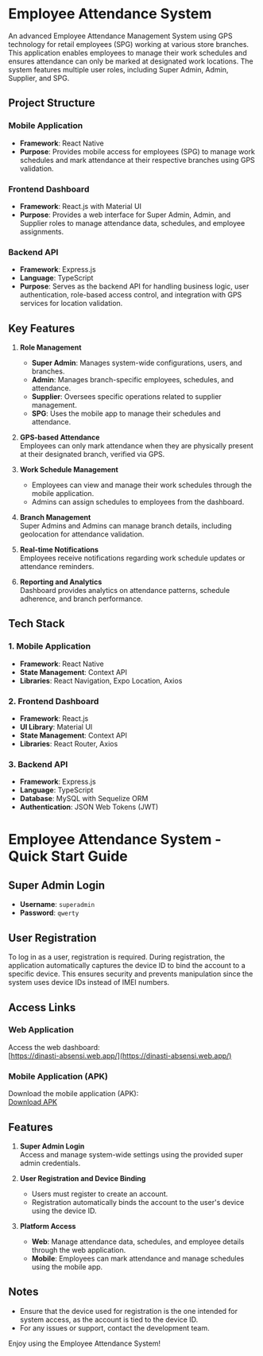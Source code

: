 # Employee Attendance System

An advanced Employee Attendance Management System using GPS technology for retail employees (SPG) working at various store branches. This application enables employees to manage their work schedules and ensures attendance can only be marked at designated work locations. The system features multiple user roles, including Super Admin, Admin, Supplier, and SPG.

## Project Structure

### Mobile Application

- **Framework**: React Native
- **Purpose**: Provides mobile access for employees (SPG) to manage work schedules and mark attendance at their respective branches using GPS validation.

### Frontend Dashboard

- **Framework**: React.js with Material UI
- **Purpose**: Provides a web interface for Super Admin, Admin, and Supplier roles to manage attendance data, schedules, and employee assignments.

### Backend API

- **Framework**: Express.js
- **Language**: TypeScript
- **Purpose**: Serves as the backend API for handling business logic, user authentication, role-based access control, and integration with GPS services for location validation.

## Key Features

1. **Role Management**

   - **Super Admin**: Manages system-wide configurations, users, and branches.
   - **Admin**: Manages branch-specific employees, schedules, and attendance.
   - **Supplier**: Oversees specific operations related to supplier management.
   - **SPG**: Uses the mobile app to manage their schedules and attendance.

2. **GPS-based Attendance**  
   Employees can only mark attendance when they are physically present at their designated branch, verified via GPS.

3. **Work Schedule Management**

   - Employees can view and manage their work schedules through the mobile application.
   - Admins can assign schedules to employees from the dashboard.

4. **Branch Management**  
   Super Admins and Admins can manage branch details, including geolocation for attendance validation.

5. **Real-time Notifications**  
   Employees receive notifications regarding work schedule updates or attendance reminders.

6. **Reporting and Analytics**  
   Dashboard provides analytics on attendance patterns, schedule adherence, and branch performance.

## Tech Stack

### 1. Mobile Application

- **Framework**: React Native
- **State Management**: Context API
- **Libraries**: React Navigation, Expo Location, Axios

### 2. Frontend Dashboard

- **Framework**: React.js
- **UI Library**: Material UI
- **State Management**: Context API
- **Libraries**: React Router, Axios

### 3. Backend API

- **Framework**: Express.js
- **Language**: TypeScript
- **Database**: MySQL with Sequelize ORM
- **Authentication**: JSON Web Tokens (JWT)



# Employee Attendance System - Quick Start Guide

## Super Admin Login
- **Username**: `superadmin`  
- **Password**: `qwerty`

## User Registration
To log in as a user, registration is required. During registration, the application automatically captures the device ID to bind the account to a specific device. This ensures security and prevents manipulation since the system uses device IDs instead of IMEI numbers.

## Access Links

### Web Application
Access the web dashboard:  
[https://dinasti-absensi.web.app/](https://dinasti-absensi.web.app/)

### Mobile Application (APK)
Download the mobile application (APK):  
[Download APK](https://drive.google.com/file/d/1cxdMCVUOVOZ9gdLJN861ZRkE7x5vI8y6/view?usp=drive_link)

## Features
1. **Super Admin Login**  
   Access and manage system-wide settings using the provided super admin credentials.

2. **User Registration and Device Binding**  
   - Users must register to create an account.  
   - Registration automatically binds the account to the user's device using the device ID.

3. **Platform Access**  
   - **Web**: Manage attendance data, schedules, and employee details through the web application.  
   - **Mobile**: Employees can mark attendance and manage schedules using the mobile app.

## Notes
- Ensure that the device used for registration is the one intended for system access, as the account is tied to the device ID.  
- For any issues or support, contact the development team.

Enjoy using the Employee Attendance System!
